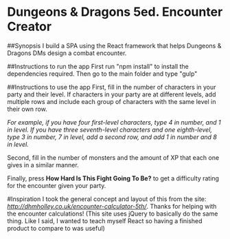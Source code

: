# Dungeons & Dragons 5ed. Encounter Creator

##Synopsis
I build a SPA using the React framework that helps Dungeons & Dragons DMs design a combat encounter.

##Instructions to run the app
First run "npm install" to install the dependencies required.
Then go to the main folder and type "gulp"

##Instructions to use the app
First, fill in the number of characters in your party and their level. If characters in your party are at different levels, add multiple rows and include each group of characters with the same level in their own row.

*For example, if you have four first-level characters, type 4 in number, and 1 in level. If you have three seventh-level characters and one eighth-level, type 3 in number, 7 in level, add a second row, and add 1 in number and 8 in level.*

Second, fill in the number of monsters and the amount of XP that each one gives in a similar manner. 

Finally, press **How Hard Is This Fight Going To Be?**  to get a difficulty rating for the encounter given your party.

#Inspiration
I took the general concept and layout of this from the site: *http://dhmholley.co.uk/encounter-calculator-5th/*. Thanks for helping with the encounter calculations! (This site uses jQuery to basically do the same thing. Like I said, I wanted to teach myself React so having a finished product to compare to was useful)
